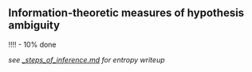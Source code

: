 ## Information-theoretic measures of hypothesis ambiguity
!!!! - 10% done

*see [_steps_of_inference.md](_steps_of_inference.md) for entropy writeup*